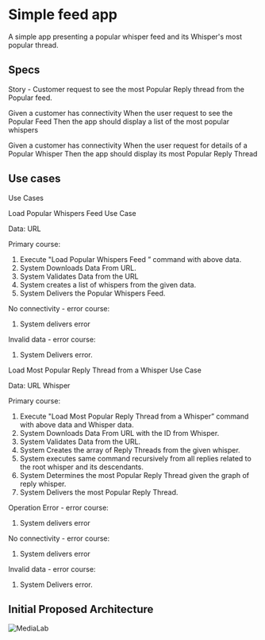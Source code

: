 # Simple feed app
A simple app presenting a popular whisper feed and its Whisper's most popular thread.

## Specs

Story - Customer request to see the most Popular Reply thread from the Popular feed.

Given a customer has connectivity
When the user request to see the Popular Feed
Then the app should display a list of the most popular whispers

Given a customer has connectivity
When the user request for details of a Popular Whisper
Then the app should display its most Popular Reply Thread

## Use cases

Use Cases

Load Popular Whispers Feed Use Case

Data:
URL

Primary course:

1. Execute "Load Popular Whispers Feed ” command with above data.
2. System Downloads Data From URL.
3. System Validates Data from the URL
4. System creates a list of whispers from the given data.
5. System Delivers the Popular Whispers Feed.

No connectivity - error course:
1. System delivers error

Invalid data - error course:
1. System Delivers error.

Load Most Popular Reply Thread from a Whisper Use Case

Data:
URL
Whisper

Primary course:

1. Execute "Load Most Popular Reply Thread from a Whisper” command with above data and Whisper data.
2. System Downloads Data From URL with the ID from Whisper.
3. System Validates Data from the URL.
4. System Creates the array of Reply Threads from the given whisper.
5. System executes same command recursively from all replies related to the root whisper and its descendants.
6. System Determines the most Popular Reply Thread given the graph of reply whisper.
7. System Delivers the most Popular Reply Thread.

Operation Error - error course:
1. System delivers error

No connectivity - error course:
1. System delivers error

Invalid data - error course:
1. System Delivers error.




## Initial Proposed Architecture
![MediaLab](https://user-images.githubusercontent.com/12664335/125976255-bb2fe7e0-dcd0-43b0-b0f8-4aa5127ce968.png)
